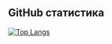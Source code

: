 
## GitHub статистика

[![Top Langs](https://github-readme-stats.vercel.app/api/top-langs/?username=IakovZelenkov&theme=dark)](https://github.com/anuraghazra/github-readme-stats)

